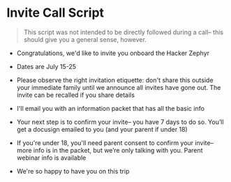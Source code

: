 # Invite Call Script

> This script was not intended to be directly followed during a call– this should give you a general sense, however.

-   Congratulations, we'd like to invite you onboard the Hacker Zephyr
    
-   Dates are July 15-25
    
-   Please observe the right invitation etiquette: don't share this outside your immediate family until we announce all invites have gone out. The invite can be recalled if you share details
    
-   I'll email you with an information packet that has all the basic info
    
-   Your next step is to confirm your invite– you have 7 days to do so. You’ll get a docusign emailed to you (and your parent if under 18)
   
-   If you're under 18, you'll need parent consent to confirm your invite– more info is in the packet, but we’re only talking with you. Parent webinar info is available
    
-   We're so happy to have you on this trip
